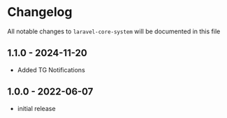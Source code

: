 # Changelog

All notable changes to `laravel-core-system` will be documented in this file

## 1.1.0 - 2024-11-20

- Added TG Notifications


## 1.0.0 - 2022-06-07

- initial release
